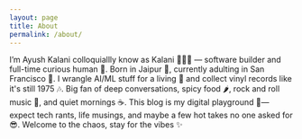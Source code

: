 ```yaml
---
layout: page
title: About
permalink: /about/
---
```


I’m Ayush Kalani colloquiallly know as Kalani 👨🏻‍💻 — software builder and full-time curious human 🚀. Born in Jaipur 🐪, currently adulting in San Francisco 🌁. I wrangle AI/ML stuff for a living 🤖 and collect vinyl records like it's still 1975 🎶. Big fan of deep conversations, spicy food 🌶️, rock and roll music 🎸, and quiet mornings ☕. This blog is my digital playground 🛝—expect tech rants, life musings, and maybe a few hot takes no one asked for 😎. Welcome to the chaos, stay for the vibes ✨